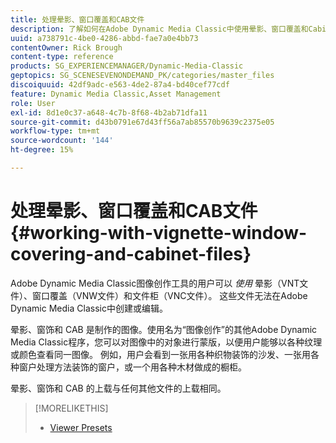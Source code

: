 ```yaml
---
title: 处理晕影、窗口覆盖和CAB文件
description: 了解如何在Adobe Dynamic Media Classic中使用晕影、窗口覆盖和Cabinet文件。
uuid: a738791c-4be0-4286-abbd-fae7a0e4bb73
contentOwner: Rick Brough
content-type: reference
products: SG_EXPERIENCEMANAGER/Dynamic-Media-Classic
geptopics: SG_SCENESEVENONDEMAND_PK/categories/master_files
discoiquuid: 42df9adc-e563-4de2-87a4-bd40cef77cdf
feature: Dynamic Media Classic,Asset Management
role: User
exl-id: 8d1e0c37-a648-4c7b-8f68-4b2ab71dfa11
source-git-commit: d43b0791e67d43ff56a7ab85570b9639c2375e05
workflow-type: tm+mt
source-wordcount: '144'
ht-degree: 15%

---
```


# 处理晕影、窗口覆盖和CAB文件{#working-with-vignette-window-covering-and-cabinet-files}

Adobe Dynamic Media Classic图像创作工具的用户可以 *使用* 晕影（VNT文件）、窗口覆盖（VNW文件）和文件柜（VNC文件）。 这些文件无法在Adobe Dynamic Media Classic中创建或编辑。

晕影、窗饰和 CAB 是制作的图像。使用名为“图像创作”的其他Adobe Dynamic Media Classic程序，您可以对图像中的对象进行蒙版，以便用户能够以各种纹理或颜色查看同一图像。 例如，用户会看到一张用各种织物装饰的沙发、一张用各种窗户处理方法装饰的窗户，或一个用各种木材做成的橱柜。

晕影、窗饰和 CAB 的上载与任何其他文件的上载相同。

>[!MORELIKETHIS]
>
>* [Viewer Presets](application-setup.md#viewer_presets)

